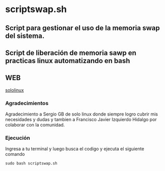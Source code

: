 # scriptswap.sh
## Script para gestionar el uso de la memoria swap del sistema.

## Script de liberación de memoria sawp en practicas linux automatizando en bash

## WEB
[sololinux](https://www.sololinux.es/modificar-la-swap-con-bash-script/)

### Agradecimientos

Agradecimiento a Sergio GB de solo linux donde siempre logro cubrir mis necesidades y dudas y tambien a Francisco Javier Izquierdo Hidalgo por colaborar con la comunidad.

### Ejecución
Ingresa a tu terminal y luego busca el codigo y ejecuta el siguiente comando
```
sudo bash scriptswap.sh


```